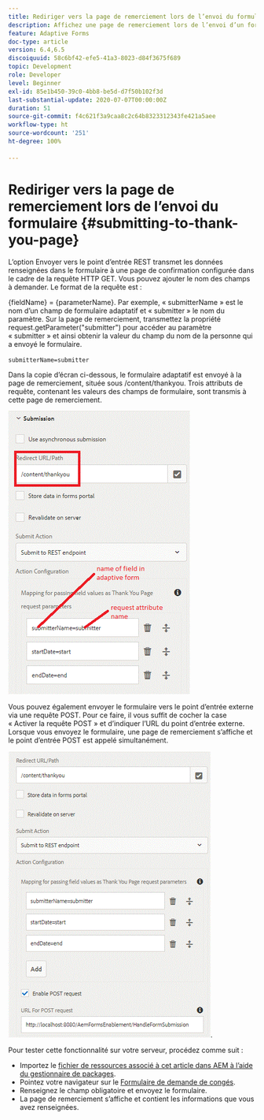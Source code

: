 ```yaml
---
title: Rediriger vers la page de remerciement lors de l’envoi du formulaire
description: Affichez une page de remerciement lors de l’envoi d’un formulaire adaptatif.
feature: Adaptive Forms
doc-type: article
version: 6.4,6.5
discoiquuid: 58c6bf42-efe5-41a3-8023-d84f3675f689
topic: Development
role: Developer
level: Beginner
exl-id: 85e1b450-39c0-4bb8-be5d-d7f50b102f3d
last-substantial-update: 2020-07-07T00:00:00Z
duration: 51
source-git-commit: f4c621f3a9caa8c2c64b8323312343fe421a5aee
workflow-type: ht
source-wordcount: '251'
ht-degree: 100%

---
```


# Rediriger vers la page de remerciement lors de l’envoi du formulaire {#submitting-to-thank-you-page}

L’option Envoyer vers le point d’entrée REST transmet les données renseignées dans le formulaire à une page de confirmation configurée dans le cadre de la requête HTTP GET. Vous pouvez ajouter le nom des champs à demander. Le format de la requête est :

\{fieldName\} = \{parameterName\}. Par exemple, « submitterName » est le nom d’un champ de formulaire adaptatif et « submitter » le nom du paramètre. Sur la page de remerciement, transmettez la propriété request.getParameter(&quot;submitter&quot;) pour accéder au paramètre « submitter » et ainsi obtenir la valeur du champ du nom de la personne qui a envoyé le formulaire.

`submitterName=submitter`

Dans la copie d’écran ci-dessous, le formulaire adaptatif est envoyé à la page de remerciement, située sous /content/thankyou. Trois attributs de requête, contenant les valeurs des champs de formulaire, sont transmis à cette page de remerciement.

![Page de remerciement.](assets/thankyoupage.gif)

Vous pouvez également envoyer le formulaire vers le point d’entrée externe via une requête POST. Pour ce faire, il vous suffit de cocher la case « Activer la requête POST » et d’indiquer l’URL du point d’entrée externe. Lorsque vous envoyez le formulaire, une page de remerciement s’affiche et le point d’entrée POST est appelé simultanément.

![Configuration de la capture](assets/capture.gif).

Pour tester cette fonctionnalité sur votre serveur, procédez comme suit :

* Importez le [fichier de ressources associé à cet article dans AEM à l’aide du gestionnaire de packages](assets/submittingtorestendpoint.zip).
* Pointez votre navigateur sur le [Formulaire de demande de congés](http://localhost:4502/content/dam/formsanddocuments/helpx/timeoffrequestform/jcr:content?wcmmode=disabled).
* Renseignez le champ obligatoire et envoyez le formulaire.
* La page de remerciement s’affiche et contient les informations que vous avez renseignées.
